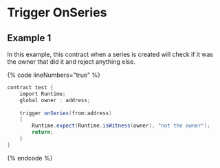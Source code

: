 # Trigger OnSeries

## Example 1&#x20;

In this example, this contract when a series is created will check if it was the owner that did it and reject anything else.

{% code lineNumbers="true" %}
```csharp
contract test {
    import Runtime;
    global owner : address;
    
    trigger onSeries(from:address)
    {
        Runtime.expect(Runtime.isWitness(owner), "not the owner");
        return;
    }
}
```
{% endcode %}
